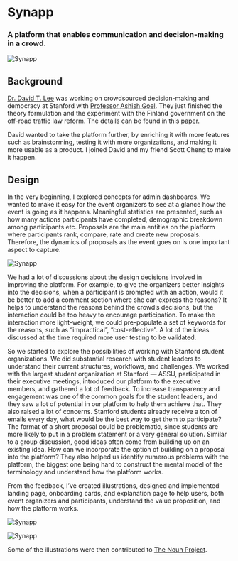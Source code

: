 # Synapp

### A platform that enables communication and decision-making in a crowd.

![Synapp](../../images/designs/synapp-1.jpg "Synapp")

## Background

[Dr. David T. Lee](http://stanford.edu/~dtlee88/index.html) was working on crowdsourced decision-making and democracy at Stanford with [Professor Ashish Goel](http://web.stanford.edu/~ashishg/). They just finished the theory formulation and the experiment with the Finland government on the off-road traffic law reform. The details can be found in this [paper](http://stanford.edu/~dtlee88/papers/hcomp-2014-cr-full.pdf).

David wanted to take the platform further, by enriching it with more features such as brainstorming, testing it with more organizations, and making it more usable as a product. I joined David and my friend Scott Cheng to make it happen.

## Design

In the very beginning, I explored concepts for admin dashboards. We wanted to make it easy for the event organizers to see at a glance how the event is going as it happens. Meaningful statistics are presented, such as how many actions participants have completed, demographic breakdown among participants etc. Proposals are the main entities on the platform where participants rank, compare, rate and create new proposals. Therefore, the dynamics of proposals as the event goes on is one important aspect to capture.

![Synapp](../../images/designs/synapp-2.jpg "Synapp")

We had a lot of discussions about the design decisions involved in improving the platform. For example, to give the organizers better insights into the decisions, when a participant is prompted with an action, would it be better to add a comment section where she can express the reasons? It helps to understand the reasons behind the crowd’s decisions, but the interaction could be too heavy to encourage participation. To make the interaction more light-weight, we could pre-populate a set of keywords for the reasons, such as “impractical”, “cost-effective”. A lot of the ideas discussed at the time required more user testing to be validated.

So we started to explore the possibilities of working with Stanford student organizations. We did substantial research with student leaders to understand their current structures, workflows, and challenges. We worked with the largest student organization at Stanford — ASSU, participated in their executive meetings, introduced our platform to the executive members, and gathered a lot of feedback. To increase transparency and engagement was one of the common goals for the student leaders, and they saw a lot of potential in our platform to help them achieve that. They also raised a lot of concerns. Stanford students already receive a ton of emails every day, what would be the best way to get them to participate? The format of a short proposal could be problematic, since students are more likely to put in a problem statement or a very general solution. Similar to a group discussion, good ideas often come from building up on an existing idea. How can we incorporate the option of building on a proposal into the platform? They also helped us identify numerous problems with the platform, the biggest one being hard to construct the mental model of the terminology and understand how the platform works.

From the feedback, I’ve created illustrations, designed and implemented landing page, onboarding cards, and explanation page to help users, both event organizers and participants, understand the value proposition, and how the platform works.

![Synapp](../../images/designs/synapp-3.jpg "Synapp")

![Synapp](../../images/designs/synapp-4.jpg "Synapp")

Some of the illustrations were then contributed to [The Noun Project](https://thenounproject.com/ningxia/).


